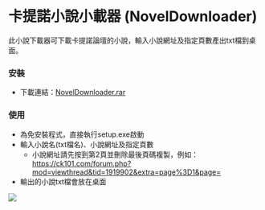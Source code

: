 # 卡提諾小說小載器 (NovelDownloader)

此小說下載器可下載卡提諾論壇的小說，輸入小說網址及指定頁數產出txt檔到桌面。

### 安裝

- 下載連結：[NovelDownloader.rar](https://github.com/noworneverev/NovelDownloader/releases/download/v1.0.1/NovelDownloader.rar)

### 使用

* 為免安裝程式，直接執行setup.exe啟動
* 輸入小說名(txt檔名)、小說網址及指定頁數<br>
	* 小說網址請先按到第2頁並刪除最後頁碼複製，例如：https://ck101.com/forum.php?mod=viewthread&tid=1919902&extra=page%3D1&page=
* 輸出的小說txt檔會放在桌面
<img src="https://i.imgur.com/Xc6bIfK.gif" align=center />
